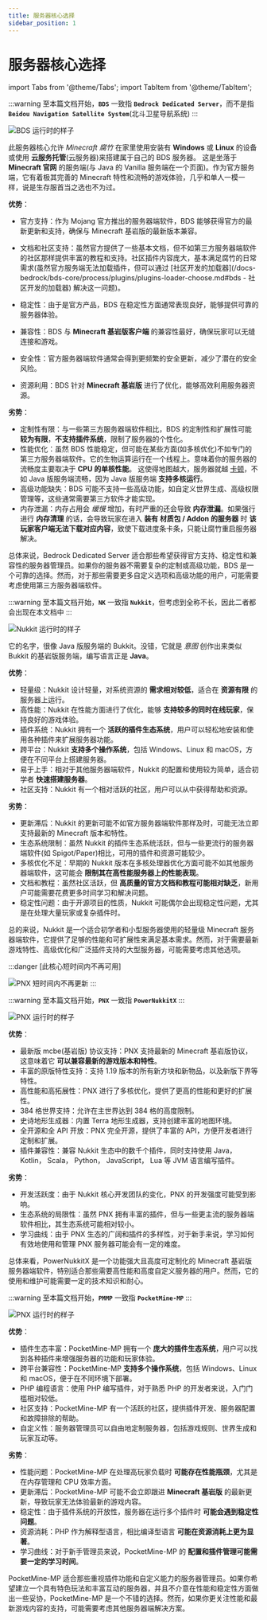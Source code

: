 ```yaml
---
title: 服务器核心选择
sidebar_position: 1
---
```


# 服务器核心选择

import Tabs from '@theme/Tabs';
import TabItem from '@theme/TabItem';

<Tabs queryString="server-core-choose">
<TabItem value="bds" label="Bedrock Dedicated Server(BDS)">

:::warning
至本篇文档开始，**`BDS`** 一致指 **`Bedrock Dedicated Server`**，而不是指 **`Beidou Navigation Satellite System`**(北斗卫星导航系统)
:::

![BDS 运行时的样子](_images/bedrock-core-running.png)

此服务器核心允许 _Minecraft 腐竹_ 在家里使用安装有 **Windows** 或 **Linux** 的设备或使用 **云服务托管**(云服务器)来搭建属于自己的 BDS 服务器。
这是坐落于 **Minecraft 官网** 的服务端(与 Java 的 Vanilla 服务端在一个页面)。作为官方服务端，它有着极其完善的 Minecraft 特性和流畅的游戏体验，几乎和单人一模一样，说是生存服首当之选也不为过。

**优势**：

- 官方支持：作为 Mojang 官方推出的服务器端软件，BDS 能够获得官方的最新更新和支持，确保与 Minecraft 基岩版的最新版本兼容。
- 文档和社区支持：虽然官方提供了一些基本文档，但不如第三方服务器端软件的社区那样提供丰富的教程和支持。社区插件内容庞大，基本满足腐竹的日常需求(虽然官方服务端无法加载插件，但可以通过
[社区开发的加载器](/docs-bedrock/bds-core/process/plugins/plugins-loader-choose.md#bds - 社区开发的加载器)
解决这一问题)。

- 稳定性：由于是官方产品，BDS 在稳定性方面通常表现良好，能够提供可靠的服务器体验。
- 兼容性：BDS 与 **Minecraft 基岩版客户端** 的兼容性最好，确保玩家可以无缝连接和游戏。
- 安全性：官方服务器端软件通常会得到更频繁的安全更新，减少了潜在的安全风险。
- 资源利用：BDS 针对 **Minecraft 基岩版** 进行了优化，能够高效利用服务器资源。

**劣势**：

- 定制性有限：与一些第三方服务器端软件相比，BDS 的定制性和扩展性可能 **较为有限**，**不支持插件系统**，限制了服务器的个性化。
- 性能优化：虽然 BDS 性能稳定，但可能在某些方面(如多核优化)不如专门的第三方服务器端软件。它的生物运算运行在一个线程上。意味着你的服务器的流畅度主要取决于 **CPU 的单核性能**。
这使得地图越大，服务器就越 [卡顿](https://nitwikit.yizhan.wiki/start/basic/what-is-caton)，不如 Java 版服务端流畅，因为 Java 版服务端 **支持多核运行**。
- 高级功能缺失：BDS 可能不支持一些高级功能，如自定义世界生成、高级权限管理等，这些通常需要第三方软件才能实现。
- 内存泄漏：内存占用会 _缓慢_ 增加，有时严重的还会导致 **内存泄漏**。如果强行进行 **内存清理** 的话，会导致玩家在进入 **装有 材质包 / Addon 的服务器** 时 **该玩家客户端无法下载对应内容**，致使下载进度条卡条，只能让腐竹重启服务器解决。

总体来说，Bedrock Dedicated Server 适合那些希望获得官方支持、稳定性和兼容性的服务器管理员。如果你的服务器不需要复杂的定制或高级功能，BDS 是一个可靠的选择。然而，对于那些需要更多自定义选项和高级功能的用户，可能需要考虑使用第三方服务器端软件。

</TabItem>
<TabItem value="nukkit" label="Nukkit(NK)">

:::warning
至本篇文档开始，**`NK`** 一致指 **`Nukkit`**，但考虑到全称不长，因此二者都会出现在本文档中
:::

![Nukkit 运行时的样子](_images/nukkit-core-running.png)

它的名字，很像 Java 版服务端的 Bukkit。没错，它就是 _意图_ 创作出来类似 Bukkit 的基岩版服务端，编写语言正是 **Java**。

**优势**：

- 轻量级：Nukkit 设计轻量，对系统资源的 **需求相对较低**，适合在 **资源有限** 的服务器上运行。
- 高性能：Nukkit 在性能方面进行了优化，能够 **支持较多的同时在线玩家**，保持良好的游戏体验。
- 插件系统：Nukkit 拥有一个 **活跃的插件生态系统**，用户可以轻松地安装和使用各种插件来扩展服务器功能。
- 跨平台：Nukkit **支持多个操作系统**，包括 Windows、Linux 和 macOS，方便在不同平台上搭建服务器。
- 易于上手：相对于其他服务器端软件，Nukkit 的配置和使用较为简单，适合初学者 **快速搭建服务器**。
- 社区支持：Nukkit 有一个相对活跃的社区，用户可以从中获得帮助和资源。

**劣势**：

- 更新滞后：Nukkit 的更新可能不如官方服务器端软件那样及时，可能无法立即支持最新的 Minecraft 版本和特性。
- 生态系统限制：虽然 Nukkit 的插件生态系统活跃，但与一些更流行的服务器端软件(如 Spigot/Paper)相比，可用的插件和资源可能较少。
- 多核优化不足：早期的 Nukkit 版本在多核处理器优化方面可能不如其他服务器端软件，这可能会 **限制其在高性能服务器上的性能表现**。
- 文档和教程：虽然社区活跃，但 **高质量的官方文档和教程可能相对缺乏**，新用户可能需要花费更多时间学习和解决问题。
- 稳定性问题：由于开源项目的性质，Nukkit 可能偶尔会出现稳定性问题，尤其是在处理大量玩家或复杂插件时。

总的来说，Nukkit 是一个适合初学者和小型服务器使用的轻量级 Minecraft 服务器端软件，它提供了足够的性能和可扩展性来满足基本需求。然而，对于需要最新游戏特性、高级优化和广泛插件支持的大型服务器，可能需要考虑其他选项。

</TabItem>
<TabItem value="pnx" label="PowerNukkitX(PNX)">

:::danger [此核心短时间内不再可用]

![PNX 短时间内不再更新](_images/powernukkitx-core-rip.png)
:::

:::warning
至本篇文档开始，**`PNX`** 一致指 **`PowerNukkitX`**
:::

![PNX 运行时的样子](_images/powernukkitx-core-running.png)

**优势**：

- 最新版 mcbe(基岩版) 协议支持：PNX 支持最新的 Minecraft 基岩版协议，这意味着它 **可以兼容最新的游戏版本和特性**。
- 丰富的原版特性支持：支持 1.19 版本的所有新方块和新物品，以及新版下界等特性。
- 高性能和高拓展性：PNX 进行了多核优化，提供了更高的性能和更好的扩展性。
- 384 格世界支持：允许在主世界达到 384 格的高度限制。
- 史诗地形生成器：内置 Terra 地形生成器，支持创建丰富的地图环境。
- 全开源和全 API 开放：PNX 完全开源，提供了丰富的 API，方便开发者进行定制和扩展。
- 插件兼容性：兼容 Nukkit 生态中的数千个插件，同时支持使用 Java， Kotlin， Scala， Python， JavaScript， Lua 等 JVM 语言编写插件。

**劣势**：

- 开发活跃度：由于 Nukkit 核心开发团队的变化，PNX 的开发强度可能受到影响。
- 生态系统的局限性：虽然 PNX 拥有丰富的插件，但与一些更主流的服务器端软件相比，其生态系统可能相对较小。
- 学习曲线：由于 PNX 生态的广阔和插件的多样性，对于新手来说，学习如何有效地使用和管理 PNX 服务器可能会有一定的难度。

总体来看，PowerNukkitX 是一个功能强大且高度可定制化的 Minecraft 基岩版服务器端软件，特别适合那些需要高性能和高度自定义服务器的用户。然而，它的使用和维护可能需要一定的技术知识和耐心。

</TabItem>
<TabItem value="pmmp" label="PocketMine-MP(PMMP)">

:::warning
至本篇文档开始，**`PMMP`** 一致指 **`PocketMine-MP`**
:::

![PNX 运行时的样子](_images/pocketminemp-core-running.png)

**优势**：

- 插件生态丰富：PocketMine-MP 拥有一个 **庞大的插件生态系统**，用户可以找到各种插件来增强服务器的功能和玩家体验。
- 跨平台兼容性：PocketMine-MP **支持多个操作系统**，包括 Windows、Linux 和 macOS，便于在不同环境下部署。
- PHP 编程语言：使用 PHP 编写插件，对于熟悉 PHP 的开发者来说，入门门槛相对较低。
- 社区支持：PocketMine-MP 有一个活跃的社区，提供插件开发、服务器配置和故障排除的帮助。
- 自定义性：服务器管理员可以自由地定制服务器，包括游戏规则、世界生成和玩家互动等。

**劣势**：

- 性能问题：PocketMine-MP 在处理高玩家负载时 **可能存在性能瓶颈**，尤其是在内存管理和 CPU 效率方面。
- 更新滞后：PocketMine-MP 可能不会立即跟进 **Minecraft 基岩版** 的最新更新，导致玩家无法体验最新的游戏内容。
- 稳定性：由于插件系统的开放性，服务器在运行多个插件时 **可能会遇到稳定性问题**。
- 资源消耗：PHP 作为解释型语言，相比编译型语言 **可能在资源消耗上更为显著**。
- 学习曲线：对于新手管理员来说，PocketMine-MP 的 **配置和插件管理可能需要一定的学习时间**。

PocketMine-MP 适合那些重视插件功能和自定义能力的服务器管理员。如果你希望建立一个具有特色玩法和丰富互动的服务器，并且不介意在性能和稳定性方面做出一些妥协，PocketMine-MP 是一个不错的选择。然而，如果你更关注性能和最新游戏内容的支持，可能需要考虑其他服务器端解决方案。

</TabItem>
</Tabs>
